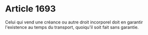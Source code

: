 # Article 1693

Celui qui vend une créance ou autre droit incorporel doit en garantir l'existence au temps du transport, quoiqu'il soit fait sans garantie.
